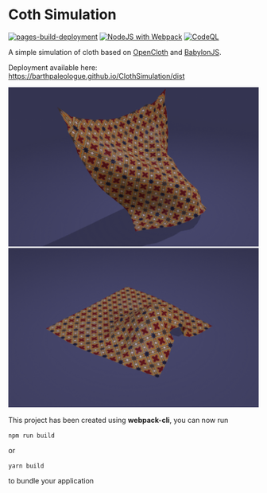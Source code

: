 # Coth Simulation

[![pages-build-deployment](https://github.com/BarthPaleologue/ClothSimulation/actions/workflows/pages/pages-build-deployment/badge.svg)](https://github.com/BarthPaleologue/ClothSimulation/actions/workflows/pages/pages-build-deployment)
[![NodeJS with Webpack](https://github.com/BarthPaleologue/babylonjs-template/actions/workflows/webpack.yml/badge.svg)](https://github.com/BarthPaleologue/babylonjs-template/actions/workflows/webpack.yml)
[![CodeQL](https://github.com/BarthPaleologue/ClothSimulation/actions/workflows/codeql.yml/badge.svg)](https://github.com/BarthPaleologue/ClothSimulation/actions/workflows/codeql.yml)

A simple simulation of cloth based on [OpenCloth](https://github.com/BarthPaleologue/opencloth) and [BabylonJS](https://www.babylonjs.com/).

Deployment available here: https://barthpaleologue.github.io/ClothSimulation/dist

![Screenshot](./cover/cover2.png)
![Screenshot](./cover/cover1.png)

This project has been created using **webpack-cli**, you can now run

```
npm run build
```

or

```
yarn build
```

to bundle your application
